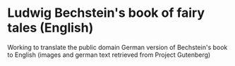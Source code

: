 # Ludwig Bechstein's book of fairy tales (English)
 Working to translate the public domain German version of Bechstein's book to English (images and german text retrieved from Project Gutenberg)
